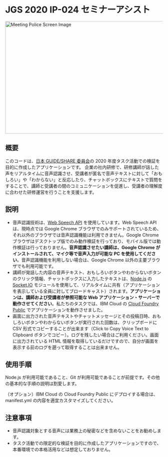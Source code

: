 # JGS 2020 IP-024 セミナーアシスト

<img src="https://user-images.githubusercontent.com/23325882/86427041-21194d00-bd24-11ea-8480-11e34c0ca1fe.gif" alt="Meeting Police Screen Image" width="576" height="360">

## 概要

このコードは、[日本 GUIDE/SHARE 委員会](http://www.uken.or.jp/jgs/news/index.html)の 2020 年度タスク活動での検証を目的に作成したアプリケーションです。
企業の社内研修で、研修講師が話した声をリアルタイムに音声認識させ、受講者が匿名で音声テキストに対して「おもしろい」や「わからない」と反応したり、チャットボックスにテキストで質問をすることで、講師と受講者の間のコミュニケーションを促進し、受講者の理解度に合わせた研修運営を行うことを支援します。

## 説明

- 音声認識技術は、[Web Speech API](https://developer.mozilla.org/ja/docs/Web/API/Web_Speech_API) を使用しています。Web Speech API は、現時点では Google Chrome ブラウザでのみサポートされているため、それ以外のブラウザでは音声認識機能は利用できません。Google Chrome ブラウザはデスクトップ版でのみ動作検証を行っており、モバイル版では動作検証は行っておりません。**音声認識させたい講師は、Google Chrome がインストールされて、マイク等で音声入力が可能な PC を使用してください**。音声認識機能を利用しない場合は、Google Chrome 以外の主要ブラウザでも利用可能です。
- 講師が発話した内容の音声テキスト、おもしろいボタンやわからないボタンのクリック情報、チャットボックスに入力したテキストは、[Node.js](https://nodejs.org/ja/) の [Socket.IO](https://socket.io/) モジュールを使用して、リアルタイムに共有（アプリケーションを表示している全員に対してブロードキャスト）されます。**アプリケーションは、講師および受講者が参照可能な Web アプリケーション・サーバーで動作させてください**。私たちのタスクでは、IBM Cloud の [Cloud Foundry Public](https://www.ibm.com/jp-ja/cloud/cloud-foundry) でアプリケーションを動作させました。
- 画面に出力された音声テキストやチャットメッセージとその投稿日時、おもしろいボタンやわからないボタンが実行された回数は、クリップボードに CSV 形式でコピーすることが出来ます（Click to Copy Voice Text to Clipboard ボタンでコピー）。ログを残したい場合はご利用ください。画面に出力されている HTML 情報を取得しているだけですので、自分が画面を表示する前のログを遡って取得することは出来ません。

## 使用手順

Node.js が利用可能であること、Git が利用可能であることが前提です。その他の基本的な手順の説明は割愛します。

（オプション）IBM Cloud の Cloud Foundry Public にデプロイする場合は、manifest.yml の内容を適宜カスタマイズしてください。

## 注意事項

- 音声認識対象とする音声には業務上の秘密などを含めないことをお勧めします。
- タスク活動での限定的な検証を目的に作成したアプリケーションですので、本番環境での本格活用などは想定しておりません。
